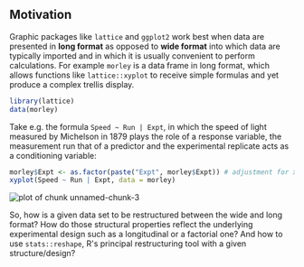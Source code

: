 ## Motivation

Graphic packages like `lattice` and `ggplot2` work best when data are presented in **long format** as opposed to **wide format** into which data are typically imported and in which it is usually convenient to perform calculations.  For example `morley` is a data frame in long format, which allows functions like `lattice::xyplot` to receive simple formulas and yet produce a complex trellis display.


```r
library(lattice)
data(morley)
```


Take e.g. the formula `Speed ~ Run | Expt`, in which the speed of light measured by Michelson in 1879 plays the role of a response variable, the measurement run that of a predictor and the experimental replicate acts as a conditioning variable:

```r
morley$Expt <- as.factor(paste("Expt", morley$Expt)) # adjustment for xyplot
xyplot(Speed ~ Run | Expt, data = morley)
```

![plot of chunk unnamed-chunk-3](figure/unnamed-chunk-3-1.png)

So, how is a given data set to be restructured between the wide and long format?  How do those structural properties reflect the underlying experimental design such as a longitudinal or a factorial one?  And how to use `stats::reshape`, R's principal restructuring tool with a given structure/design?
